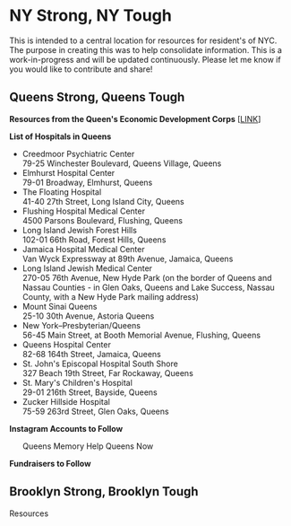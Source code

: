 <h1>NY Strong, NY Tough</h1>

This is intended to a central location for resources for resident's of NYC.
The purpose in creating this was to help consolidate information. This is a work-in-progress and will be updated continuously. Please let me know if you would like to contribute and share!

<h2>Queens Strong, Queens Tough</h2>

<b>Resources from the Queen's Economic Development Corps</b>
[<a href="https://docs.google.com/spreadsheets/d/1IWJgkPggjWJHG7Q6ATqsz3eF3YE-cUM3owJUYEMTwbU/edit#gid=0">LINK</a>]

<b>List of Hospitals in Queens</b>
<ul>
<li>Creedmoor Psychiatric Center	<br> 79-25 Winchester Boulevard, Queens Village, Queens</br></li>
<li>Elmhurst Hospital Center	 <br> 79-01 Broadway, Elmhurst, Queens</br></li>
<li>The Floating Hospital	 <br> 41-40 27th Street, Long Island City, Queens</br></li>
<li>Flushing Hospital Medical Center	 <br> 4500 Parsons Boulevard, Flushing, Queens</br></li>
<li>Long Island Jewish Forest Hills	<br>  102-01 66th Road, Forest Hills, Queens</br></li>
<li>Jamaica Hospital Medical Center	<br>  Van Wyck Expressway at 89th Avenue, Jamaica, Queens</br></li>
<li>Long Island Jewish Medical Center	<br>  270-05 76th Avenue, New Hyde Park (on the border of Queens and Nassau Counties - in Glen Oaks, Queens and Lake Success, Nassau County, with a New Hyde Park mailing address)</br></li>
<li>Mount Sinai Queens	<br>  25-10 30th Avenue, Astoria Queens</br></li>
<li>New York–Presbyterian/Queens	<br>  56-45 Main Street, at Booth Memorial Avenue, Flushing, Queens</br></li>
<li>Queens Hospital Center	<br>  82-68 164th Street, Jamaica, Queens</br></li>
<li>St. John's Episcopal Hospital South Shore	<br>  327 Beach 19th Street, Far Rockaway, Queens</br></li>
<li>St. Mary's Children's Hospital	<br>  29-01 216th Street, Bayside, Queens</br></li>
<li>Zucker Hillside Hospital	<br>  75-59 263rd Street, Glen Oaks, Queens</br></li>
</ul>


<b>Instagram Accounts to Follow</b>
<ul>
Queens Memory
Help Queens Now
</ul>

<b>Fundraisers to Follow</b>


<h2>Brooklyn Strong, Brooklyn Tough</h2>

Resources


